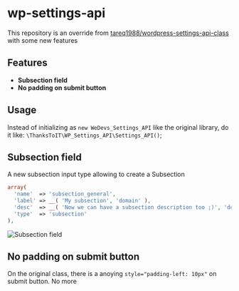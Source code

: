 # wp-settings-api
This repository is an override from [tareq1988/wordpress-settings-api-class](https://github.com/tareq1988/wordpress-settings-api-class) with some new features

## Features
* **Subsection field**
* **No padding on submit button**

## Usage
Instead of initializing as `new WeDevs_Settings_API` like the original library, do it like:
`\ThanksToIT\WP_Settings_API\Settings_API()`;

## Subsection field
A new subsection input type allowing to create a Subsection
```php
array(
  'name'  => 'subsection_general',
  'label' => __( 'My subsection', 'domain' ),
  'desc'  => __( 'Now we can have a subsection description too ;)', 'domain' ),
  'type'  => 'subsection'
),
```
![Subsection field](https://i.imgur.com/M28opH7.png)

## No padding on submit button
On the original class, there is a anoying `style="padding-left: 10px"` on submit button.
No more
